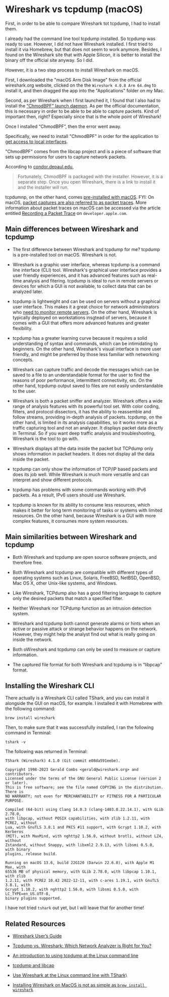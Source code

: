 # Wireshark vs tcpdump (macOS)

First, in order to be able to compare Wireshark tot tcpdump, I had to install them.

I already had the command line tool tcpdump installed. So tcpdump was ready to use. However, I did not have Wireshark installed. I first tried to install it via Homebrew, but that does not seem to work anymore. Besides, I found on the Wireshark site that with Apple Silicon, it is better to install the binary off the official site anyway. So I did.

However, it is a two step process to install Wireshark on macOS.

First, I downloaded the "macOS Arm Disk Image" from the official wireshark.org website, clicked on the the `Wireshark 4.0.8 Arm 64.dmg` to install it, and then dragged the app into the "Applications" folder on my Mac.

Second, as per Wireshark when I first launched it, I found that I also had to install the [“ChmodBPF” launch daemon](https://www.wireshark.org/docs/wsug_html_chunked/ChBuildInstallOSXInstall.html). As per the official documentation, this is necessary in order to be able to be able to capture packets. Kind of important then, right? Especially since that is the whole point of Wireshark!

Once I installed “ChmodBPF”, then the error went away.

Specifically, we need to install "ChmodBPF" in order for the application to [get access to local interfaces](https://condor.depaul.edu/~elliott/435/hw/wireshark/WireSharkTips.html). 

"ChmodBPF" comes from the libcap project and is a piece of software that sets up permissions for users to capture network packets.

According to [condor.depaul.edu](https://condor.depaul.edu/~elliott/435/hw/wireshark/WireSharkTips.html),

>Fortunately, ChmodBPF is packaged with the installer. However, it is a separate step. Once you open Wireshark, there is a link to install it and the installer will run.

tcpdumnp, on the other hand, comes [pre-installed with macOS](https://developer.apple.com/documentation/network/recording_a_packet_trace). FYI: On macOS, [packet captures are also referred to as packet traces](https://success.trendmicro.com/dcx/s/solution/TP000085625-What-is-the-difference-between-a-Packet-Trace-and-a-Packet-Capture?language=en_US&sfdcIFrameOrigin=null). More information about packet traces on macOS can be accessed via the article entitled [Recording a Packet Trace](https://developer.apple.com/documentation/network/recording_a_packet_trace) on `developer.apple.com`.

## Main differences between Wireshark and tcpdump

- The first difference between Wireshark and tcpdump for me? tcpdump is a pre-installed tool on macOS. Wireshark is not.

- Wireshark is a graphic user interface, whereas tcpdump is a command line interface (CLI) tool. Wireshark's graphical user interface provides a user friendly experiences, and it has advanced features such as real-time analysis and fitering. tcpdump is ideal to run in remote servers or devices for which a GUI is not available, to collect data that can be analyzed later.

- tcpdump is lightweight and can be used on servers without a graphical user interface. This makes it a great choice for network administrators who [need to monitor remote servers](https://skillsstreet.com/mainframe-vs-server/). On the other hand, Wireshark is typically deployed on workstations insgtead of servers, because it comes with a GUI that offers more advanced features and greater flexibility.

- tcpdump has a greater learning curve because it requires a solid understanding of syntax and commands, which can be intimidating to beginners. On the other hand, Wireshark's visual interface is more user friendly, and might be preferred by those less familiar with networking concepts.

- Wireshark can capture traffic and decode the messages which can be saved to a file to an understandable format for the user to find the reasons of poor performance, intermittent connectivity, etc. On the other hand, tcpdump output saved to files are not easily understandable to the user.

- Wireshark is both a packet sniffer and analyzer. Wireshark offers a wide range of analysis features with its powerful tool set. With color coding, filters, and protocol dissectors, it has the ability to reassemble and follow streams, providing in-depth analysis of packets. tcpdump, on the other hand, is limited in its analysis capabilities, so it works more as a traffic capturing tool and not an analyzer. It displays packet data directly in Terminal. So if you want deep traffic analysis and troubleshooting, Wireshark is the tool to go with.

- Wireshark displays all the data inside the packet but TCPdump only shows information in packet headers. It does not display all the data inside the packet.

- tcpdump can only show the information of TCP/IP based packets and does its job well. While Wireshark is much more versatile and can interpret and show different protocols.

- tcpdump has problems with some commands working with IPv6 packets. As a result, IPv6 users should use Wireshark.

- tcpdump is known for its ability to consume less resources, which makes it better for long term monitoring of tasks or systems with limited resources. On the other hand, because Wireshark is a GUI with more complex features, it consumes more system resources.

## Main similarities between Wireshark and tcpdump

- Both Wireshark and tcpdump are open source software projects, and therefore free.

- Both Wireshark and tcpdump are compatible with different types of operating systems such as Linux, Solaris, FreeBSD, NetBSD, OpenBSD, Mac OS X, other Unix-like systems, and Windows.

- Like Wireshark, TCPdump also has a good filtering language to capture only the desired packets that match a specified filter.

- Neither Wireshark nor TCPdump function as an intrusion detection system.

- Wireshark and tcpdump both cannot generate alarms or hints when an active or passive attack or strange behavior happens on the network. However, they might help the analyst find out what is really going on inside the network.

- Both oWireshark and tcpdump can only be used to measure or capture information.

- The captured file format for both Wireshark and tcpdump is in “libpcap” format.

## Installing the Wireshark CLI

There actually is a Wireshark CLI called TShark, and you can install it alongside the GUI on macOS, for example. I installed it with Homebrew with the following command:

```shell
brew install wireshark
```

Then, to make sure that it was successfully installed, I ran the following command in Terminal:

```shell
tshark -v
```

The following was returned in Terminal:

```shell
TShark (Wireshark) 4.1.0 (Git commit e08da591eebe).

Copyright 1998-2023 Gerald Combs <gerald@wireshark.org> and contributors.
Licensed under the terms of the GNU General Public License (version 2 or later).
This is free software; see the file named COPYING in the distribution. There is
NO WARRANTY; not even for MERCHANTABILITY or FITNESS FOR A PARTICULAR PURPOSE.

Compiled (64-bit) using Clang 14.0.3 (clang-1403.0.22.14.1), with GLib 2.78.0,
with libpcap, without POSIX capabilities, with zlib 1.2.11, with PCRE2, without
Lua, with GnuTLS 3.8.1 and PKCS #11 support, with Gcrypt 1.10.2, with Kerberos
(MIT), with MaxMind, with nghttp2 1.56.0, without brotli, without LZ4, without
Zstandard, without Snappy, with libxml2 2.9.13, with libsmi 0.5.0, with binary
plugins, release build.

Running on macOS 13.6, build 22G120 (Darwin 22.6.0), with Apple M1 Max, with
65536 MB of physical memory, with GLib 2.78.0, with libpcap 1.10.1, with zlib
1.2.11, with PCRE2 10.42 2022-12-11, with c-ares 1.19.1, with GnuTLS 3.8.1, with
Gcrypt 1.10.2, with nghttp2 1.56.0, with libsmi 0.5.0, with LC_TYPE=en_US.UTF-8,
binary plugins supported.
```

I have not tried `tshark` out yet, but I will leave that for another time!

## Related Resources

- [Wireshark User’s Guide](https://www.wireshark.org/docs/wsug_html/)

- [Tcpdump vs. Wireshark: Which Network Analyzer is Right for You?](https://skillsstreet.com/tcpdump-vs-wireshark/)

- [An introduction to using tcpdump at the Linux command line](https://opensource.com/article/18/10/introduction-tcpdump)

- [tcpdump and libcap](https://www.tcpdump.org/index.html#documentation)

- [Use Wireshark at the Linux command line with TShark](https://opensource.com/article/20/1/wireshark-linux-tshark)\

- [Installing Wireshark on MacOS is not as simple as `brew install wireshark`](https://wiert.me/2022/03/16/installing-wireshark-on-macos-is-not-as-simple-as-brew-install-wireshark/)